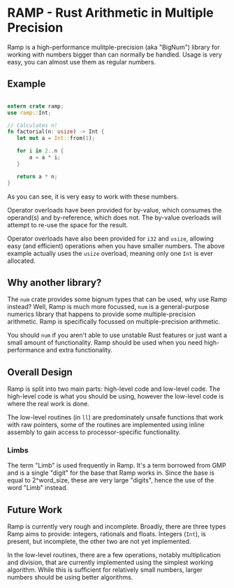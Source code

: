 # RAMP - Rust Arithmetic in Multiple Precision

Ramp is a high-performance mulitple-precision (aka "BigNum") library for working with numbers
bigger than can normally be handled. Usage is very easy, you can almost use them as regular
numbers.

## Example

```rust

extern crate ramp;
use ramp::Int;

// Calculates n!
fn factorial(n: usize) -> Int {
   let mut a = Int::from(1);

   for i in 2..n {
       a = a * i;
   }

   return a * n;
}
```

As you can see, it is very easy to work with these numbers.

Operator overloads have been provided for by-value, which consumes the operand(s) and by-reference,
which does not. The by-value overloads will attempt to re-use the space for the result.

Operator overloads have also been provided for `i32` and `usize`, allowing easy (and efficient)
operations when you have smaller numbers. The above example actually uses the `usize` overload,
meaning only one `Int` is ever allocated.

## Why another library?

The `num` crate provides some bignum types that can be used, why use Ramp instead? Well, Ramp is
much more focussed, `num` is a general-purpose numerics library that happens to provide some
multiple-precision arithmetic. Ramp is specifically focussed on multiple-precision arithmetic.

You should `num` if you aren't able to use unstable Rust features or just want a small amount of
functionality. Ramp should be used when you need high-performance and extra functionality.

## Overall Design

Ramp is split into two main parts: high-level code and low-level code. The high-level code is what
you should be using, however the low-level code is where the real work is done.

The low-level routines (in `ll`) are predominately unsafe functions that work with raw pointers,
some of the routines are implemented using inline assembly to gain access to processor-specific
functionality.

### Limbs

The term "Limb" is used frequently in Ramp. It's a term borrowed from GMP and is a single "digit"
for the base that Ramp works in. Since the base is equal to 2^word_size, these are very large
"digits", hence the use of the word "Limb" instead.

## Future Work

Ramp is currently very rough and incomplete. Broadly, there are three types Ramp aims to provide:
integers, rationals and floats. Integers (`Int`), is present, but incomplete, the other two are not
yet implemented.

In the low-level routines, there are a few operations, notably multiplication and division, that
are currently implemented using the simplest working algorithm. While this is sufficient for
relatively small numbers, larger numbers should be using better algorithms.